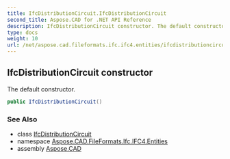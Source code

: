 ```yaml
---
title: IfcDistributionCircuit.IfcDistributionCircuit
second_title: Aspose.CAD for .NET API Reference
description: IfcDistributionCircuit constructor. The default constructor
type: docs
weight: 10
url: /net/aspose.cad.fileformats.ifc.ifc4.entities/ifcdistributioncircuit/ifcdistributioncircuit/
---
```

## IfcDistributionCircuit constructor

The default constructor.

```csharp
public IfcDistributionCircuit()
```

### See Also

* class [IfcDistributionCircuit](../)
* namespace [Aspose.CAD.FileFormats.Ifc.IFC4.Entities](../../ifcdistributioncircuit/)
* assembly [Aspose.CAD](../../../)


